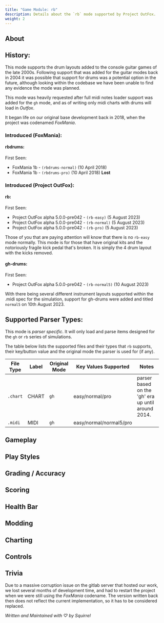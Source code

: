 ```yaml
---
title: "Game Module: rb"
description: Details about the `rb` mode supported by Project OutFox.
weight: 2
---
```



<!--
insert picture of gameplay 
-->

## About

## History:

This mode supports the drum layouts added to the console guitar games of the late 2000s. Following support that was added for the guitar modes back in 2004 it was possible that support for drums was a potential option in the future, although looking within the codebase we have been unable to find any evidence the mode was planned.

This mode was heavily requested after full midi notes loader support was added for the ``gh`` mode, and as of writing only midi charts with drums will load in _Outfox_.

It began life on our original base development back in 2018, when the project was codenamed _FoxMania_. 

### Introduced (FoxMania):
#### rbdrums:

First Seen:
* FoxMania 1b - ``(rbdrums-normal)`` (10 April 2018)
* FoxMania 1b - ``(rbdrums-pro)`` (10 April 2018)
**Lost**

### Introduced (Project OutFox):
#### rb:

First Seen:
 * Project OutFox alpha 5.0.0-pre042 - ``(rb-easy)`` (5 August 2023)
 * Project OutFox alpha 5.0.0-pre042 - ``(rb-normal)`` (5 August 2023)
 * Project OutFox alpha 5.0.0-pre042 - ``(rb-pro)`` (5 August 2023)

Those of you that are paying attention will know that there is no `rb-easy` mode normally. This mode is for those that have original kits and the notoriously fragile kick pedal that's broken. It is simply the 4 drum layout with the kicks removed.

#### gh-drums:

First Seen:
 * Project OutFox alpha 5.0.0-pre042 - ``(rb-normal5)`` (10 August 2023)

With there being several different instrument layouts supported within the .midi spec for the simulation, support for gh-drums were added and titled `normal5` on 10th August 2023. 

## Supported Parser Types:
This mode is _parser specific_. It will only load and parse items designed for the `gh` or `rb` series of simulations.

The table below lists the supported files and their types that ``rb`` supports, their key/button value and the original mode the parser is used for (if any).

File Type|Label|Original Mode|Key Values Supported|Notes 
------------|-------------|-------------|-------------|-------------|
 ``.chart`` | CHART | ``gh`` | easy/normal/pro | parser based on the 'gh' era up until around 2014.
 ``.midi`` | MIDI | ``gh`` | easy/normal/normal5/pro |


## Gameplay

## Play Styles

## Grading / Accuracy

## Scoring

## Health Bar

## Modding

## Charting

## Controls

## Trivia

Due to a massive corruption issue on the gitlab server that hosted our work, we lost several months of development time, and had to restart the project when we were still using the _FoxMania_ codename. The version written back then does not reflect the current implementation, so it has to be considered replaced.

_Written and Maintained with ♡ by Squirrel_